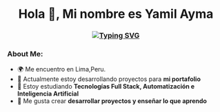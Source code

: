 <h1 align="center"> Hola 👋, Mi nombre es Yamil Ayma </h1>


<h3 align="center">

  [![Typing SVG](https://readme-typing-svg.demolab.com?font=Fira+Code&duration=4000&pause=1000&color=F7EE5D&center=true&vCenter=true&width=435&lines=Software+Engineering+Student;I+like+programming+in+Python;I+love+rabbits+%F0%9F%90%B0%E2%9D%A4)](https://git.io/typing-svg)
  
</h3>

### About Me:
* 🌍 Me encuentro en Lima,Peru.
* 🔭 Actualmente estoy desarrollando proyectos para **mi portafolio**
* 🌱 Estoy estudiando **Tecnologías Full Stack, Automatización e Inteligencia Artificial**
* 💫 Me gusta crear **desarrollar proyectos y enseñar lo que aprendo**



